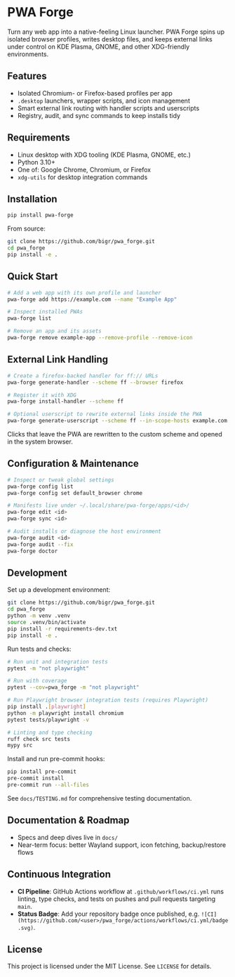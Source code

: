 # PWA Forge

Turn any web app into a native-feeling Linux launcher. PWA Forge spins up isolated browser profiles, writes desktop files, and keeps external links under control on KDE Plasma, GNOME, and other XDG-friendly environments.

## Features

- Isolated Chromium- or Firefox-based profiles per app
- `.desktop` launchers, wrapper scripts, and icon management
- Smart external link routing with handler scripts and userscripts
- Registry, audit, and sync commands to keep installs tidy

## Requirements

- Linux desktop with XDG tooling (KDE Plasma, GNOME, etc.)
- Python 3.10+
- One of: Google Chrome, Chromium, or Firefox
- `xdg-utils` for desktop integration commands

## Installation

```bash
pip install pwa-forge
```

From source:

```bash
git clone https://github.com/bigr/pwa_forge.git
cd pwa_forge
pip install -e .
```

## Quick Start

```bash
# Add a web app with its own profile and launcher
pwa-forge add https://example.com --name "Example App"

# Inspect installed PWAs
pwa-forge list

# Remove an app and its assets
pwa-forge remove example-app --remove-profile --remove-icon
```

## External Link Handling

```bash
# Create a firefox-backed handler for ff:// URLs
pwa-forge generate-handler --scheme ff --browser firefox

# Register it with XDG
pwa-forge install-handler --scheme ff

# Optional userscript to rewrite external links inside the PWA
pwa-forge generate-userscript --scheme ff --in-scope-hosts example.com
```

Clicks that leave the PWA are rewritten to the custom scheme and opened in the system browser.

## Configuration & Maintenance

```bash
# Inspect or tweak global settings
pwa-forge config list
pwa-forge config set default_browser chrome

# Manifests live under ~/.local/share/pwa-forge/apps/<id>/
pwa-forge edit <id>
pwa-forge sync <id>

# Audit installs or diagnose the host environment
pwa-forge audit <id>
pwa-forge audit --fix
pwa-forge doctor
```

## Development

Set up a development environment:

```bash
git clone https://github.com/bigr/pwa_forge.git
cd pwa_forge
python -m venv .venv
source .venv/bin/activate
pip install -r requirements-dev.txt
pip install -e .
```

Run tests and checks:

```bash
# Run unit and integration tests
pytest -m "not playwright"

# Run with coverage
pytest --cov=pwa_forge -m "not playwright"

# Run Playwright browser integration tests (requires Playwright)
pip install .[playwright]
python -m playwright install chromium
pytest tests/playwright -v

# Linting and type checking
ruff check src tests
mypy src
```

Install and run pre-commit hooks:

```bash
pip install pre-commit
pre-commit install
pre-commit run --all-files
```

See `docs/TESTING.md` for comprehensive testing documentation.

## Documentation & Roadmap

- Specs and deep dives live in `docs/`
- Near-term focus: better Wayland support, icon fetching, backup/restore flows

## Continuous Integration

- **CI Pipeline**: GitHub Actions workflow at `.github/workflows/ci.yml` runs linting, type checks, and tests on pushes and pull requests targeting `main`.
- **Status Badge**: Add your repository badge once published, e.g. `![CI](https://github.com/<user>/pwa_forge/actions/workflows/ci.yml/badge.svg)`.

## License

This project is licensed under the MIT License. See `LICENSE` for details.
